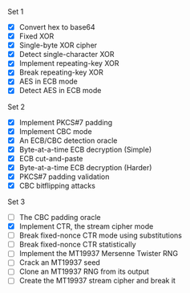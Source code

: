 Set 1
- [x] Convert hex to base64
- [x] Fixed XOR
- [x] Single-byte XOR cipher
- [x] Detect single-character XOR
- [x] Implement repeating-key XOR
- [x] Break repeating-key XOR
- [x] AES in ECB mode
- [x] Detect AES in ECB mode

Set 2
- [x] Implement PKCS#7 padding
- [x] Implement CBC mode
- [x] An ECB/CBC detection oracle
- [x] Byte-at-a-time ECB decryption (Simple)
- [x] ECB cut-and-paste
- [x] Byte-at-a-time ECB decryption (Harder)
- [x] PKCS#7 padding validation
- [x] CBC bitflipping attacks

Set 3
- [ ] The CBC padding oracle
- [x] Implement CTR, the stream cipher mode
- [ ] Break fixed-nonce CTR mode using substitutions
- [ ] Break fixed-nonce CTR statistically
- [ ] Implement the MT19937 Mersenne Twister RNG
- [ ] Crack an MT19937 seed
- [ ] Clone an MT19937 RNG from its output
- [ ] Create the MT19937 stream cipher and break it
